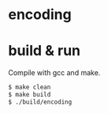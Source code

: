 # encoding


# build & run
Compile with gcc and make.

```bash
$ make clean
$ make build
$ ./build/encoding
```
